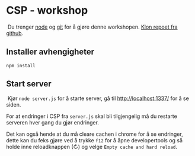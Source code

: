 # CSP - workshop
​
Du trenger [node](https://nodejs.org/) og [git](https://git-scm.com/downloads) for å gjøre denne workshopen. [Klon repoet fra github](https://help.github.com/en/github/creating-cloning-and-archiving-repositories/cloning-a-repository).
​
## Installer avhengigheter

`npm install`

## Start server
​
Kjør `node server.js` for å starte server, gå til [http://localhost:1337/](http://localhost:1337/) for å se siden.

For at endringer i CSP fra `server.js` skal bli tilgjengelig må du restarte serveren hver gang du gjør endringer. 

Det kan også hende at du må cleare cachen i chrome for å se endringer, dette kan du feks gjøre ved å trykke `f12` for å åpne developertools og så holde inne reloadknappen (&#8635;) og velge `Empty cache and hard reload`.
